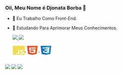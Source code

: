 ### Oii, Meu Nome é Djonata Borba 👋

- 🔭 Eu Trabalho Como Front-End.
- 🌱 Estudando Para Aprimorar Meus Conhecimentos.

  <a href="https://github.com/DjonataBorba">
  <img height="180em" src="https://github-readme-stats.vercel.app/api?username=DjonataBorba&show_icons=true&theme=dracula"/>
  <img height="180em" src="https://github-readme-stats.vercel.app/api/top-langs/?username=DjonataBorba&layout=compact&langs_count-16&theme=dracula"/>
  
  <div style="display: inline_block"><br>
  <img align="center" alt="Rafa-Js" height="30" width="40" src="https://raw.githubusercontent.com/devicons/devicon/master/icons/javascript/javascript-plain.svg">
  <img align="center" alt="Rafa-HTML" height="30" width="40" src="https://raw.githubusercontent.com/devicons/devicon/master/icons/html5/html5-original.svg">
  <img align="center" alt="Rafa-CSS" height="30" width="40" src="https://raw.githubusercontent.com/devicons/devicon/master/icons/css3/css3-original.svg">
</div>

##

<div> 
  <a href="https://www.instagram.com/djonata.borba/" target="_blank"><img src="https://img.shields.io/badge/-Instagram-%23E4405F?style=for-the-badge&logo=instagram&logoColor=white" target="_blank"></a>
  <a href = "https://outlook.live.com/mail/0/"><img src="https://img.shields.io/badge/-Gmail-%23333?style=for-the-badge&logo=gmail&logoColor=white" target="_blank"></a>
  <a href="https://www.linkedin.com/in/djonata-borba-28a935272" target="_blank"><img src="https://img.shields.io/badge/-LinkedIn-%230077B5?style=for-the-badge&logo=linkedin&logoColor=white" target="_blank"></a> 
</div>
